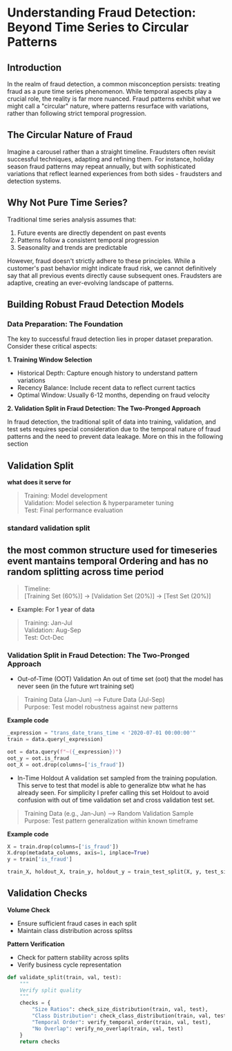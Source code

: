 # Understanding Fraud Detection: Beyond Time Series to Circular Patterns

## Introduction
In the realm of fraud detection, a common misconception persists: treating fraud as a pure time series phenomenon. While temporal aspects play a crucial role, the reality is far more nuanced. Fraud patterns exhibit what we might call a "circular" nature, where patterns resurface with variations, rather than following strict temporal progression.

## The Circular Nature of Fraud
Imagine a carousel rather than a straight timeline. Fraudsters often revisit successful techniques, adapting and refining them. For instance, holiday season fraud patterns may repeat annually, but with sophisticated variations that reflect learned experiences from both sides - fraudsters and detection systems.

## Why Not Pure Time Series?
Traditional time series analysis assumes that:

1. Future events are directly dependent on past events
2. Patterns follow a consistent temporal progression
3. Seasonality and trends are predictable

However, fraud doesn't strictly adhere to these principles. While a customer's past behavior might indicate fraud risk, we cannot definitively say that all previous events directly cause subsequent ones. Fraudsters are adaptive, creating an ever-evolving landscape of patterns.

## Building Robust Fraud Detection Models

### Data Preparation: The Foundation
The key to successful fraud detection lies in proper dataset preparation. Consider these critical aspects:

**1. Training Window Selection**
* Historical Depth: Capture enough history to understand pattern variations
* Recency Balance: Include recent data to reflect current tactics
* Optimal Window: Usually 6-12 months, depending on fraud velocity

**2. Validation Split in Fraud Detection: The Two-Pronged Approach**

In fraud detection, the traditional split of data into training, validation, and test sets requires special consideration due to the temporal nature of fraud patterns and the need to prevent data leakage. More on this in the following section

## Validation Split

__what does it serve for__

 
>Training: Model development\
>Validation: Model selection & hyperparameter tuning\
>Test: Final performance evaluation

### standard validation split

the most common structure used for timeseries event mantains temporal Ordering and has no random splitting across time period
- 
>Timeline:\
>[Training Set (60%)] -> [Validation Set (20%)] -> [Test Set (20%)]

* Example: For 1 year of data
>Training: Jan-Jul\
>Validation: Aug-Sep\
>Test: Oct-Dec

### Validation Split in Fraud Detection: The Two-Pronged Approach

* Out-of-Time (OOT) Validation
An out of time set (oot) that the model has never seen (in the future wrt training set)
>Training Data (Jan-Jun) --> Future Data (Jul-Sep)\
>Purpose: Test model robustness against new patterns

__Example code__

```python 
_expression = "trans_date_trans_time < '2020-07-01 00:00:00'"
train = data.query(_expression)

oot = data.query(f"~({_expression})")
oot_y = oot.is_fraud
oot_X = oot.drop(columns=['is_fraud'])
```


* In-Time Holdout
A validation set sampled from the training population. This serve to test that model is able to generalize btw what he has already seen. For simplicity I prefer calling this set Holdout to avoid confusion with out of time validation set and cross validation test set.

>Training Data (e.g., Jan-Jun) --> Random Validation Sample\
>Purpose: Test pattern generalization within known timeframe

__Example code__

```python 
X = train.drop(columns=['is_fraud'])
X.drop(metadata_columns, axis=1, inplace=True)
y = train['is_fraud']

train_X, holdout_X, train_y, holdout_y = train_test_split(X, y, test_size=0.2, random_state=42)
```



## Validation Checks
__Volume Check__
* Ensure sufficient fraud cases in each split
* Maintain class distribution across splitss

__Pattern Verification__
* Check for pattern stability across splits
* Verify business cycle representation

```python 
def validate_split(train, val, test):
    """
    Verify split quality
    """
    checks = {
        "Size Ratios": check_size_distribution(train, val, test),
        "Class Distribution": check_class_distribution(train, val, test),
        "Temporal Order": verify_temporal_order(train, val, test),
        "No Overlap": verify_no_overlap(train, val, test)
    }
    return checks
```